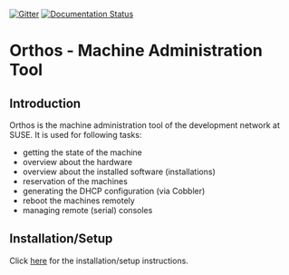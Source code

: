 [![Gitter](https://badges.gitter.im/orthos2/community.svg)](https://gitter.im/orthos2/community?utm_source=badge&utm_medium=badge&utm_campaign=pr-badge)
[![Documentation Status](https://readthedocs.org/projects/orthos2/badge/?version=latest)](https://orthos2.readthedocs.io/en/latest/?badge=latest)

# Orthos - Machine Administration Tool

## Introduction

Orthos is the machine administration tool of the development network at SUSE. It is used for following tasks:

* getting the state of the machine
* overview about the hardware
* overview about the installed software (installations)
* reservation of the machines
* generating the DHCP configuration (via Cobbler)
* reboot the machines remotely
* managing remote (serial) consoles

## Installation/Setup

Click [here](./docs/adminguide/setup.md) for the installation/setup instructions.
